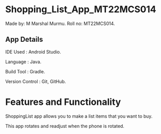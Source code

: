 # Shopping_List_App_MT22MCS014
Made by: M Marshal Murmu.
Roll no: MT22MCS014.

## App Details
IDE Used : Android Studio.

Language : Java.

Build Tool : Gradle.

Version Control : Git, GitHub.

# Features and Functionality

ShoppingList app allows you to make a list items that you want to buy.

This app rotates and readjust when the phone is rotated.



